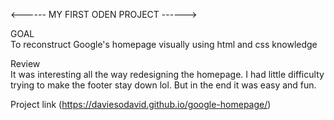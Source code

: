<------ MY FIRST ODEN PROJECT ------>

GOAL <br>
To reconstruct Google's homepage visually using html and css knowledge

Review <br>
It was interesting all the way redesigning the homepage. I had little difficulty trying to make the footer stay down lol. But in the end it was easy and fun.

Project link (https://daviesodavid.github.io/google-homepage/)
